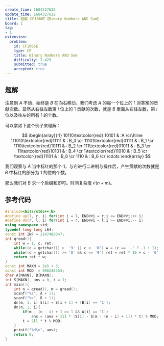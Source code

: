 ```yaml
---
create_time: 1684327632
update_time: 1684327632
title: 题解 CF1066E【Binary Numbers AND Sum】
board: 1
tag:
- 1
extension:
  problem:
    id: CF1066E
    type: CF
    title: Binary Numbers AND Sum
    difficulty: 7.425
    submitted: true
    accepted: true
---
```


## 题解

注意到 $A$ 不动，始终是 $B$ 在向右移动。我们考虑 $A$ 的每一个位上的 $1$ 对答案的贡献次数。显然从右往左数第 $i$ 位上的 $1$ 贡献的次数，就是 $B$ 里面从右往左数，第 $i$ 位以及往左的所有 $1$ 的个数。

可以拿如下这个例子来理解：

$$
\begin{array}{rl}
10110\textcolor{red} 10101 & :A \cr\hline
111010\textcolor{red}11111 & : B_0 \cr
11101\textcolor{red}01111 & : B_1 \cr
1110\textcolor{red}10111 & : B_2 \cr
111\textcolor{red}01011 & : B_3 \cr
11\textcolor{red}10101 & : B_4 \cr
1\textcolor{red}11010 & : B_5 \cr
\textcolor{red}11101 & : B_6 \cr
1110 & : B_6 \cr
\cdots
\end{array}
$$

我们观察与 $A$ 当中标红的那个 $1$，与它进行二进制与操作后，产生贡献的次数就是 $B$ 中标红的部分为 $1$ 的位的个数。

那么我们对 $B$ 求一个后缀和即可。时间复杂度 $\mathcal O(n+m)$。

## 参考代码

```cpp
#include<bits/stdc++.h>
#define up(l, r, i) for(int i = l, END##i = r;i <= END##i;++ i)
#define dn(r, l, i) for(int i = r, END##i = l;i >= END##i;-- i)
using namespace std;
typedef long long i64;
const int INF = 2147483647;
int qread(){
    int w = 1, c, ret;
    while((c = getchar()) >  '9' || c <  '0') w = (c == '-' ? -1 : 1); ret = c - '0';
    while((c = getchar()) >= '0' && c <= '9') ret = ret * 10 + c - '0';
    return ret * w;
}
const int MAXN = 2e5 + 3;
const int MOD  = 998244353;
char A[MAXN], B[MAXN];
int S[MAXN], ans = 0, t = 1;
int main(){
    int n = qread(), m = qread();
    scanf("%s", A + 1);
    scanf("%s", B + 1);
    dn(m, 1, i) S[i] = S[i + 1] + (B[i] == '1');
    dn(n, 1, i){
        if(m - (n - i) + 1 >= 1 && A[i] == '1')
            ans = (ans + 1ll * (S[1] - S[m - (n - i) + 1]) * t) % MOD;
        t = 2ll * t % MOD;
    }
    printf("%d\n", ans);
    return 0;
}
